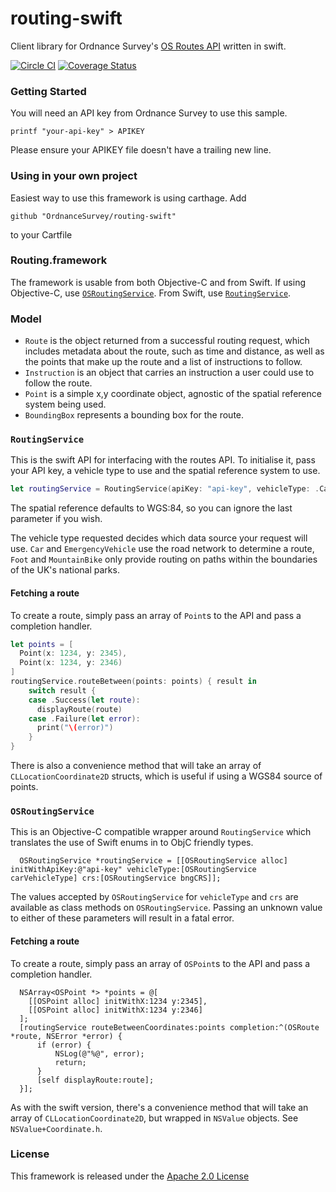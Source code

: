 # routing-swift
Client library for Ordnance Survey's [OS Routes API](https://apidocs.os.uk/docs/os-routes-overview) written in swift.

[![Circle CI](https://circleci.com/gh/OrdnanceSurvey/routing-swift.svg?style=svg)](https://circleci.com/gh/OrdnanceSurvey/routing-swift)
[![Coverage Status](https://coveralls.io/repos/github/OrdnanceSurvey/routing-swift/badge.svg?branch=master)](https://coveralls.io/github/OrdnanceSurvey/routing-swift?branch=master)

### Getting Started
You will need an API key from Ordnance Survey to use this sample.
```
printf "your-api-key" > APIKEY
```
Please ensure your APIKEY file doesn't have a trailing new line.

### Using in your own project
Easiest way to use this framework is using carthage. Add
```
github "OrdnanceSurvey/routing-swift"
```
to your Cartfile

### Routing.framework
The framework is usable from both Objective-C and from Swift. If using Objective-C, use [`OSRoutingService`](#osroutingservice). From Swift, use [`RoutingService`](#routingservice).

### Model
* `Route` is the object returned from a successful routing request, which includes metadata about the route, such as time and distance, as well as the points that make up the route and a list of instructions to follow.
* `Instruction` is an object that carries an instruction a user could use to follow the route.
* `Point` is a simple x,y coordinate object, agnostic of the spatial reference system being used.
* `BoundingBox` represents a bounding box for the route.

### `RoutingService`
This is the swift API for interfacing with the routes API. To initialise it, pass your API key, a vehicle type to use and the spatial reference system to use.
```swift
let routingService = RoutingService(apiKey: "api-key", vehicleType: .Car, crs: .BNG)
```
The spatial reference defaults to WGS:84, so you can ignore the last parameter if you wish.

The vehicle type requested decides which data source your request will use. `Car` and `EmergencyVehicle` use the road network to determine a route, `Foot` and `MountainBike` only provide routing on paths within the boundaries of the UK's national parks.

#### Fetching a route
To create a route, simply pass an array of `Point`s to the API and pass a completion handler.
```swift
let points = [
  Point(x: 1234, y: 2345),
  Point(x: 1234, y: 2346)
]
routingService.routeBetween(points: points) { result in
    switch result {
    case .Success(let route):
      displayRoute(route)
    case .Failure(let error):
      print("\(error)")
    }
}
```
There is also a convenience method that will take an array of `CLLocationCoordinate2D` structs, which is useful if using a WGS84 source of points.

### `OSRoutingService`
This is an Objective-C compatible wrapper around `RoutingService` which translates the use of Swift enums in to ObjC friendly types.
```objc
  OSRoutingService *routingService = [[OSRoutingService alloc] initWithApiKey:@"api-key" vehicleType:[OSRoutingService carVehicleType] crs:[OSRoutingService bngCRS]];
```

The values accepted by `OSRoutingService` for `vehicleType` and `crs` are available as class methods on `OSRoutingService`. Passing an unknown value to either of these parameters will result in a fatal error.

#### Fetching a route
To create a route, simply pass an array of `OSPoint`s to the API and pass a completion handler.
```objc
  NSArray<OSPoint *> *points = @[
    [[OSPoint alloc] initWithX:1234 y:2345],
    [[OSPoint alloc] initWithX:1234 y:2346]
  ];
  [routingService routeBetweenCoordinates:points completion:^(OSRoute *route, NSError *error) {
      if (error) {
          NSLog(@"%@", error);
          return;
      }
      [self displayRoute:route];
  }];
```
As with the swift version, there's a convenience method that will take an array of `CLLocationCoordinate2D`, but wrapped in `NSValue` objects. See `NSValue+Coordinate.h`.

### License
This framework is released under the [Apache 2.0 License](LICENSE)
